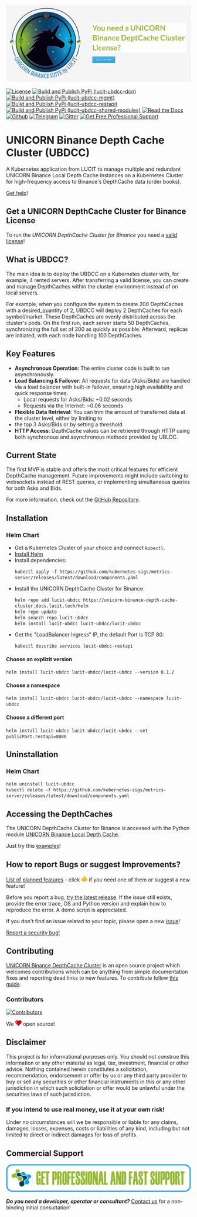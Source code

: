 [![Get a UNICORN DepthCache Cluster for Binance License](https://github.com/LUCIT-Systems-and-Development/unicorn-binance-depth-cache-cluster/blob/master/images/logo/LUCIT-UBDCC-License-Offer.png)](https://shop.lucit.services/software/unicorn-depthcache-cluster-for-binance)

[![License](https://img.shields.io/badge/license-LSOSL-blue)](https://unicorn-binance-depthcache-cluster.docs.lucit.tech/license.html)
[![Build and Publish PyPi (lucit-ubdcc-dcn)](https://github.com/LUCIT-Systems-and-Development/unicorn-binance-depth-cache-cluster/actions/workflows/build_wheels_lucit_ubdcc_dcn.yml/badge.svg)](https://github.com/LUCIT-Systems-and-Development/unicorn-binance-depth-cache-cluster/actions/workflows/build_wheels_lucit_ubdcc_dcn.yml)
[![Build and Publish PyPi (lucit-ubdcc-mgmt)](https://github.com/LUCIT-Systems-and-Development/unicorn-binance-depth-cache-cluster/actions/workflows/build_wheels_lucit_ubdcc_mgmt.yml/badge.svg)](https://github.com/LUCIT-Systems-and-Development/unicorn-binance-depth-cache-cluster/actions/workflows/build_wheels_lucit_ubdcc_mgmt.yml)
[![Build and Publish PyPi (lucit-ubdcc-restapi)](https://github.com/LUCIT-Systems-and-Development/unicorn-binance-depth-cache-cluster/actions/workflows/build_wheels_lucit_ubdcc_restapi.yml/badge.svg)](https://github.com/LUCIT-Systems-and-Development/unicorn-binance-depth-cache-cluster/actions/workflows/build_wheels_lucit_ubdcc_restapi.yml)
[![Build and Publish PyPi (lucit-ubdcc-shared-modules)](https://github.com/LUCIT-Systems-and-Development/unicorn-binance-depth-cache-cluster/actions/workflows/build_wheels_lucit_ubdcc_shared_modules.yml/badge.svg)](https://github.com/LUCIT-Systems-and-Development/unicorn-binance-depth-cache-cluster/actions/workflows/build_wheels_lucit_ubdcc_shared_modules.yml)
[![Read the Docs](https://img.shields.io/badge/read-%20docs-yellow)](https://unicorn-binance-depth-cache-cluster.docs.lucit.tech/)
[![Github](https://img.shields.io/badge/source-github-cbc2c8)](https://github.com/LUCIT-Systems-and-Development/unicorn-binance-depthcache-cluster)
[![Telegram](https://img.shields.io/badge/community-telegram-41ab8c)](https://t.me/unicorndevs)
[![Gitter](https://img.shields.io/badge/community-gitter-41ab8c)](https://gitter.im/unicorn-trading-suite/unicorn-binance-depthcache-cluster?utm_source=badge&utm_medium=badge&utm_campaign=pr-badge&utm_content=badge)
[![Get Free Professional Support](https://img.shields.io/badge/chat-lucit%20support-004166)](https://www.lucit.tech/get-support.html)

# UNICORN Binance Depth Cache Cluster (UBDCC)

A Kubernetes application from LUCIT to manage multiple and redundant UNICORN Binance Local Depth Cache Instances on a 
Kubernetes Cluster for high-frequency access to Binance's DepthCache data (order books). 

[Get help](https://www.lucit.tech/get-support.html)!

## Get a UNICORN DepthCache Cluster for Binance License

To run the *UNICORN DepthCache Cluster for Binance* you need a [valid license](https://shop.lucit.services/software/unicorn-depthcache-cluster-for-binance)!

## What is UBDCC?

The main idea is to deploy the UBDCC on a Kubernetes cluster with, for example, 4 rented servers. After transferring a 
valid license, you can create and manage DepthCaches within the cluster environment instead of on local servers.

For example, when you configure the system to create 200 DepthCaches with a desired_quantity of 2, UBDCC will deploy 2 
DepthCaches for each symbol/market. These DepthCaches are evenly distributed across the cluster's pods. On the first 
run, each server starts 50 DepthCaches, synchronizing the full set of 200 as quickly as possible. Afterward, replicas 
are initiated, with each node handling 100 DepthCaches.

## Key Features

- **Asynchronous Operation**: The entire cluster code is built to run asynchronously.
- **Load Balancing & Failover**: All requests for data (Asks/Bids) are handled via a load balancer with built-in 
failover, ensuring high availability and quick response times.
  - Local requests for Asks/Bids: ~0.02 seconds
  - Requests via the Internet: ~0.06 seconds
- **Flexible Data Retrieval**: You can trim the amount of transferred data at the cluster level, either by limiting to 
- the top 3 Asks/Bids or by setting a threshold.
- **HTTP Access**: DepthCache values can be retrieved through HTTP using both synchronous and asynchronous methods provided by UBLDC.

## Current State

The first MVP is stable and offers the most critical features for efficient DepthCache management. Future improvements might include switching to websockets instead of REST queries, or implementing simultaneous queries for both Asks and Bids.

For more information, check out the [GitHub Repository](https://github.com/LUCIT-Systems-and-Development/unicorn-binance-depth-cache-cluster).


## Installation

### Helm Chart

- Get a Kubernetes Cluster of your choice and connect `kubectl`. 
- [Install Helm](https://helm.sh/docs/intro/install) 
- Install dependencies:
    ``` 
    kubectl apply -f https://github.com/kubernetes-sigs/metrics-server/releases/latest/download/components.yaml
    ```
- Install the UNICORN DepthCache Cluster for Binance  
    ``` 
    helm repo add lucit-ubdcc https://unicorn-binance-depth-cache-cluster.docs.lucit.tech/helm
    helm repo update
    helm search repo lucit-ubdcc
    helm install lucit-ubdcc lucit-ubdcc/lucit-ubdcc
    ```
- Get the "LoadBalancer Ingress" IP, the default Port is TCP 80:
    ```
    kubectl describe services lucit-ubdcc-restapi
    ``` 

#### Choose an explizit version
``` 
helm install lucit-ubdcc lucit-ubdcc/lucit-ubdcc --version 0.1.2
``` 

#### Choose a namespace
``` 
helm install lucit-ubdcc lucit-ubdcc/lucit-ubdcc --namespace lucit-ubdcc
``` 

#### Choose a different port
``` 
helm install lucit-ubdcc lucit-ubdcc/lucit-ubdcc --set publicPort.restapi=8080
``` 
  
## Uninstallation

### Helm Chart

```
helm uninstall lucit-ubdcc
kubectl delete -f https://github.com/kubernetes-sigs/metrics-server/releases/latest/download/components.yaml
```

## Accessing the DepthCaches

The UNICORN DepthCache Cluster for Binance is accessed with the Python module [UNICORN Binance Local Depth Cache](https://github.com/LUCIT-Systems-and-Development/unicorn-binance-local-depth-cache?tab=readme-ov-file#connect-to-a-unicorn-depthcache-cluster-for-binance).

Just try this [examples](https://github.com/LUCIT-Systems-and-Development/unicorn-binance-local-depth-cache/tree/master/examples/unicorn_depthcache_cluster_for_binance)!

## How to report Bugs or suggest Improvements?
[List of planned features](https://github.com/LUCIT-Systems-and-Development/unicorn-binance-depthcache-cluster/issues?q=is%3Aissue+is%3Aopen+label%3Aenhancement) - click ![thumbs-up](https://raw.githubusercontent.com/lucit-systems-and-development/unicorn-binance-suite/master/images/misc/thumbup.png) if you need one of them or suggest a new feature!

Before you report a bug, [try the latest release](https://github.com/LUCIT-Systems-and-Development/unicorn-binance-depthcache-cluster#installation-and-upgrade). If the issue still exists, provide the error trace, OS 
and Python version and explain how to reproduce the error. A demo script is appreciated.

If you don't find an issue related to your topic, please open a new [issue](https://github.com/LUCIT-Systems-and-Development/unicorn-binance-depthcache-cluster/issues)!

[Report a security bug!](https://github.com/LUCIT-Systems-and-Development/unicorn-binance-depthcache-cluster/security/policy)

## Contributing
[UNICORN Binance DepthCache Cluster](https://www.lucit.tech/unicorn-binance-depthcache-cluster.html) is an open 
source project which welcomes contributions which can be anything from simple documentation fixes and reporting dead links to new features. To 
contribute follow 
[this guide](https://github.com/LUCIT-Systems-and-Development/unicorn-binance-depthcache-cluster/blob/master/CONTRIBUTING.md).
 
### Contributors
[![Contributors](https://contributors-img.web.app/image?repo=oliver-zehentleitner/unicorn-binance-depthcache-cluster)](https://github.com/LUCIT-Systems-and-Development/unicorn-binance-depthcache-cluster/graphs/contributors)

We ![love](https://raw.githubusercontent.com/lucit-systems-and-development/unicorn-binance-suite/master/images/misc/heart.png) open source!

## Disclaimer
This project is for informational purposes only. You should not construe this information or any other material as 
legal, tax, investment, financial or other advice. Nothing contained herein constitutes a solicitation, recommendation, 
endorsement or offer by us or any third party provider to buy or sell any securities or other financial instruments in 
this or any other jurisdiction in which such solicitation or offer would be unlawful under the securities laws of such 
jurisdiction.

### If you intend to use real money, use it at your own risk!

Under no circumstances will we be responsible or liable for any claims, damages, losses, expenses, costs or liabilities 
of any kind, including but not limited to direct or indirect damages for loss of profits.

## Commercial Support

[![Get professional and fast support](https://raw.githubusercontent.com/LUCIT-Systems-and-Development/unicorn-trading-suite/master/images/support/LUCIT-get-professional-and-fast-support.png)](https://www.lucit.tech/get-support.html)

***Do you need a developer, operator or consultant?*** [Contact us](https://www.lucit.tech/contact.html) for a non-binding initial consultation!
